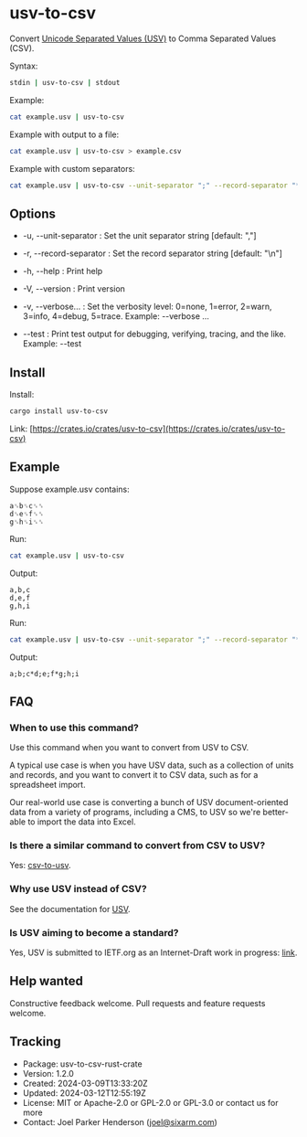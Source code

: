 # usv-to-csv

Convert [Unicode Separated Values (USV)](https://github.com/sixarm/usv) to Comma Separated Values (CSV).

Syntax:

```sh
stdin | usv-to-csv | stdout
```

Example:

```sh
cat example.usv | usv-to-csv
```

Example with output to a file:

```sh
cat example.usv | usv-to-csv > example.csv
```

Example with custom separators:

```sh
cat example.usv | usv-to-csv --unit-separator ";" --record-separator "*"
```

## Options

* -u, --unit-separator <unit-separator> : Set the unit separator string [default: ","]

* -r, --record-separator <record-separator> : Set the record separator string [default: "\n"]

* -h, --help : Print help

* -V, --version : Print version

* -v, --verbose... : Set the verbosity level: 0=none, 1=error, 2=warn, 3=info, 4=debug, 5=trace. Example: --verbose …

* --test : Print test output for debugging, verifying, tracing, and the like. Example: --test


## Install

Install:

```sh
cargo install usv-to-csv
```

Link: [https://crates.io/crates/usv-to-csv](https://crates.io/crates/usv-to-csv)


## Example

Suppose example.usv contains:

```usv
a␟b␟c␟␞
d␟e␟f␟␞
g␟h␟i␟␞
```

Run:

```sh
cat example.usv | usv-to-csv
```

Output:

```csv
a,b,c
d,e,f
g,h,i
```

Run:

```sh
cat example.usv | usv-to-csv --unit-separator ";" --record-separator "*"
```

Output:

```csv
a;b;c*d;e;f*g;h;i
```

## FAQ

### When to use this command?

Use this command when you want to convert from USV to CSV.

A typical use case is when you have USV data, such as a collection of units and
records, and you want to convert it to CSV data, such as for a spreadsheet
import.

Our real-world use case is converting a bunch of USV document-oriented data
from a variety of programs, including a CMS, to USV so we're better-able to
import the data into Excel.

### Is there a similar command to convert from CSV to USV?

Yes: [csv-to-usv](https://crates.io/crates/csv-to-usv).

### Why use USV instead of CSV?

See the documentation for [USV](https://github.com/sixarm/usv).

### Is USV aiming to become a standard?

Yes, USV is submitted to IETF.org as an Internet-Draft work in progress:
[link](https://datatracker.ietf.org/doc/draft-unicode-separated-values/).

## Help wanted

Constructive feedback welcome. Pull requests and feature requests welcome.

## Tracking

* Package: usv-to-csv-rust-crate
* Version: 1.2.0
* Created: 2024-03-09T13:33:20Z
* Updated: 2024-03-12T12:55:19Z
* License: MIT or Apache-2.0 or GPL-2.0 or GPL-3.0 or contact us for more
* Contact: Joel Parker Henderson (joel@sixarm.com)
